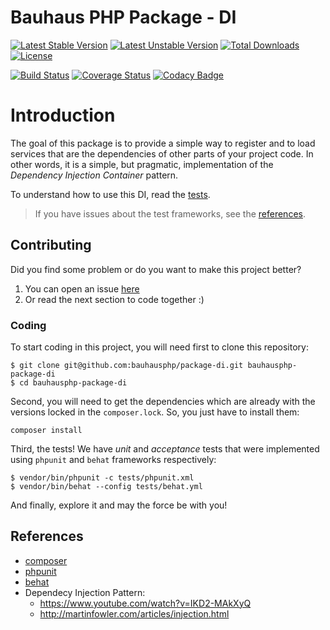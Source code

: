 # Bauhaus PHP Package - DI

[![Latest Stable Version](https://poser.pugx.org/bauhaus/di/v/stable?format=flat-square)](https://packagist.org/packages/bauhaus/di)
[![Latest Unstable Version](https://poser.pugx.org/bauhaus/di/v/unstable?format=flat-square)](https://packagist.org/packages/bauhaus/di)
[![Total Downloads](https://poser.pugx.org/bauhaus/di/downloads?format=flat-square)](https://packagist.org/packages/bauhaus/di)
[![License](https://poser.pugx.org/bauhaus/di/license?format=flat-square)](LICENSE)

[![Build Status](https://img.shields.io/travis/bauhausphp/package-di/master.svg?style=flat-square)](https://travis-ci.org/bauhausphp/package-di)
[![Coverage Status](https://img.shields.io/coveralls/bauhausphp/package-di/master.svg?style=flat-square)](https://coveralls.io/github/bauhausphp/package-di?branch=master)
[![Codacy Badge](https://img.shields.io/codacy/e9884ae8a00f46f3bea9cdb565104569.svg?style=flat-square)](https://www.codacy.com/app/fefas/bauhausphp-package-di)

# Introduction

The goal of this package is to provide a simple way to register and to load
services that are the dependencies of other parts of your project code. In other
words, it is a simple, but pragmatic, implementation of the *Dependency
Injection Container* pattern.

To understand how to use this DI, read the
[tests](https://github.com/bauhausphp/package-di/blob/master/tests/acceptance/features/dependency_injection.feature).

> If you have issues about the test frameworks, see the
> [references](https://github.com/bauhausphp/package-di#references).

## Contributing

Did you find some problem or do you want to make this project better?

1. You can open an issue [here](https://github.com/bauhausphp/package-di/issues)
2. Or read the next section to code together :)

### Coding

To start coding in this project, you will need first to clone this repository:

```
$ git clone git@github.com:bauhausphp/package-di.git bauhausphp-package-di
$ cd bauhausphp-package-di
```

Second, you will need to get the dependencies which are already with the
versions locked in the `composer.lock`. So, you just have to install them:

```
composer install
```

Third, the tests! We have *unit* and *acceptance* tests that were implemented
using `phpunit` and `behat` frameworks respectively:

```
$ vendor/bin/phpunit -c tests/phpunit.xml
$ vendor/bin/behat --config tests/behat.yml
```

And finally, explore it and may the force be with you!

## References

- [composer](https://getcomposer.org/)
- [phpunit](https://phpunit.de/)
- [behat](http://docs.behat.org/en/v3.0/)
- Dependecy Injection Pattern:
   - https://www.youtube.com/watch?v=IKD2-MAkXyQ
   - http://martinfowler.com/articles/injection.html
